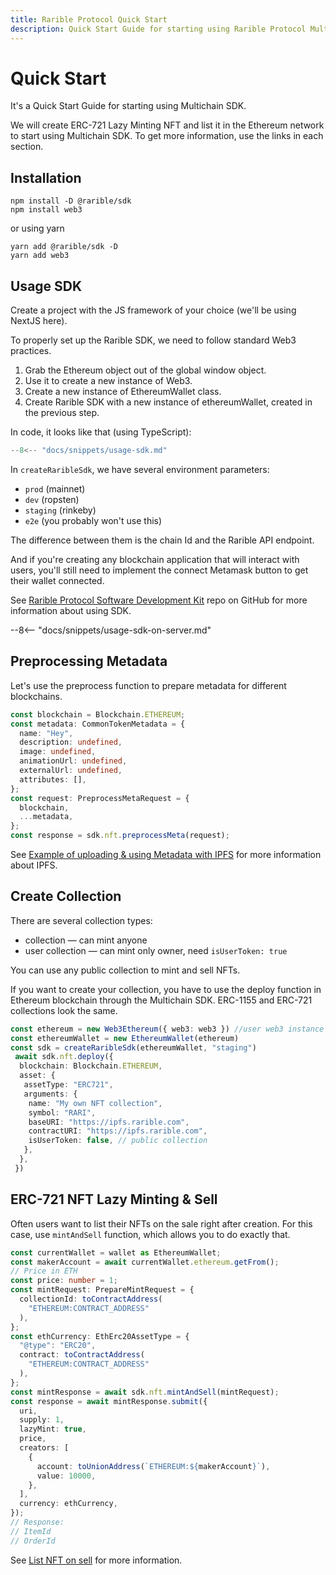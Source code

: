 ```yaml
---
title: Rarible Protocol Quick Start
description: Quick Start Guide for starting using Rarible Protocol Multichain SDK
---
```


# Quick Start

It's a Quick Start Guide for starting using Multichain SDK.

We will create ERC-721 Lazy Minting NFT and list it in the Ethereum network to start using Multichain SDK. To get more information, use the links in each section.

## Installation

```shell
npm install -D @rarible/sdk
npm install web3
```

or using yarn

```shell
yarn add @rarible/sdk -D
yarn add web3
```

## Usage SDK

Create a project with the JS framework of your choice (we'll be using NextJS here).

To properly set up the Rarible SDK, we need to follow standard Web3 practices.

1. Grab the Ethereum object out of the global window object.
2. Use it to create a new instance of Web3.
3. Create a new instance of EthereumWallet class.
4. Create Rarible SDK with a new instance of ethereumWallet, created in the previous step.

In code, it looks like that (using TypeScript):

```typescript
--8<-- "docs/snippets/usage-sdk.md"
```

In `createRaribleSdk`, we have several environment parameters:

* `prod` (mainnet)
* `dev` (ropsten)
* `staging` (rinkeby)
* `e2e` (you probably won't use this)

The difference between them is the chain Id and the Rarible API endpoint.

And if you're creating any blockchain application that will interact with users, you'll still need to implement the connect Metamask button to get their wallet connected.

See [Rarible Protocol Software Development Kit](https://github.com/rarible/sdk) repo on GitHub for more information about using SDK.

--8<-- "docs/snippets/usage-sdk-on-server.md"

## Preprocessing Metadata

Let's use the preprocess function to prepare metadata for different blockchains.

```typescript
const blockchain = Blockchain.ETHEREUM;
const metadata: CommonTokenMetadata = {
  name: "Hey",
  description: undefined,
  image: undefined,
  animationUrl: undefined,
  externalUrl: undefined,
  attributes: [],
};
const request: PreprocessMetaRequest = {
  blockchain,
  ...metadata,
};
const response = sdk.nft.preprocessMeta(request);
```

See [Example of uploading & using Metadata with IPFS](../ethereum/metadata/ipfs-example.md) for more information about IPFS.

## Create Collection

There are several collection types:

* collection — can mint anyone
* user collection — can mint only owner, need `isUserToken: true`

You can use any public collection to mint and sell NFTs.

If you want to create your collection, you have to use the deploy function in Ethereum blockchain through the Multichain SDK. ERC-1155 and ERC-721 collections look the same.

```typescript
const ethereum = new Web3Ethereum({ web3: web3 }) //user web3 instance
const ethereumWallet = new EthereumWallet(ethereum)
const sdk = createRaribleSdk(ethereumWallet, "staging")
 await sdk.nft.deploy({
  blockchain: Blockchain.ETHEREUM,
  asset: {
   assetType: "ERC721",
   arguments: {
    name: "My own NFT collection",
    symbol: "RARI",
    baseURI: "https://ipfs.rarible.com",
    contractURI: "https://ipfs.rarible.com",
    isUserToken: false, // public collection
   },
  },
 })
```

## ERC-721 NFT Lazy Minting & Sell

Often users want to list their NFTs on the sale right after creation. For this case, use `mintAndSell` function, which allows you to do exactly that.

```typescript
const currentWallet = wallet as EthereumWallet;
const makerAccount = await currentWallet.ethereum.getFrom();
// Price in ETH
const price: number = 1;
const mintRequest: PrepareMintRequest = {
  collectionId: toContractAddress(
    "ETHEREUM:CONTRACT_ADDRESS"
  ),
};
const ethCurrency: EthErc20AssetType = {
  "@type": "ERC20",
  contract: toContractAddress(
    "ETHEREUM:CONTRACT_ADDRESS"
  ),
};
const mintResponse = await sdk.nft.mintAndSell(mintRequest);
const response = await mintResponse.submit({
  uri,
  supply: 1,
  lazyMint: true,
  price,
  creators: [
    {
      account: toUnionAddress(`ETHEREUM:${makerAccount}`),
      value: 10000,
    },
  ],
  currency: ethCurrency,
});
// Response:
// ItemId
// OrderId
```

See [List NFT on sell](../reference/order.md#list-nft-for-sale) for more information.
